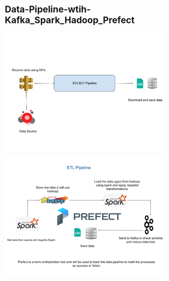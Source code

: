 # Data-Pipeline-wtih-Kafka_Spark_Hadoop_Prefect

![Project Structure](/images/Project-Structure.png "a title")

![Data Pipeline](/images/Data-Pipeline.png "a title")
